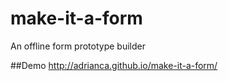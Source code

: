 make-it-a-form
==============

An offline form prototype builder

##Demo
http://adrianca.github.io/make-it-a-form/

